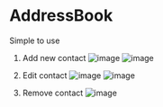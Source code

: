 # AddressBook
 
 Simple to use
 
 1) Add new contact
![image](https://user-images.githubusercontent.com/90557191/132987344-fa7066ea-8721-4034-bea7-a215c36a7917.png)
![image](https://user-images.githubusercontent.com/90557191/132987385-2b601051-d69f-4223-b015-6aeb4d8d7e6e.png)

 2) Edit contact
![image](https://user-images.githubusercontent.com/90557191/132987409-83d76b6c-6e9e-4c6f-8ee2-fff29396b7b5.png)
![image](https://user-images.githubusercontent.com/90557191/132987421-0852b07d-1948-4451-a666-7ecbcd77457a.png)


 3) Remove contact
 ![image](https://user-images.githubusercontent.com/90557191/132987435-d44ae48f-ca3c-4e43-9f5f-09b604bd7877.png)

 
 
